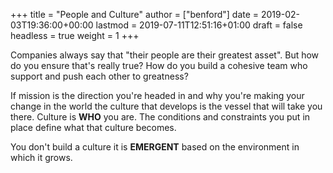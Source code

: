 +++
title = "People and Culture"
author = ["benford"]
date = 2019-02-03T19:36:00+00:00
lastmod = 2019-07-11T12:51:16+01:00
draft = false
headless = true
weight = 1
+++

Companies always say that "their people are their greatest asset". But how do you
ensure that's really true? How do you build a cohesive team who support and push
each other to greatness?

If mission is the direction you're headed in and why you're making your change
in the world the culture that develops is the vessel that will take you there.
Culture is **WHO** you are. The conditions and constraints you put in place define
what that culture becomes.

You don't build a culture it is **EMERGENT** based on the environment in which it
grows.

<a id="org72dbce6"></a>

